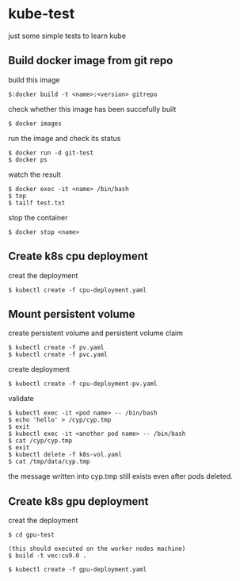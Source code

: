 # kube-test

just some simple tests to learn kube  

## Build docker image from git repo  

build this image  

```shell
$:docker build -t <name>:<version> gitrepo  
```  

check whether this image has been succefully built  

```shell
$ docker images  
```

run the image and check its status  

```shell
$ docker run -d git-test  
$ docker ps  
```

watch the result  

```shell
$ docker exec -it <name> /bin/bash  
$ top  
$ tailf test.txt  
```
stop the container  

```shell
$ docker stop <name>  
```

## Create k8s cpu deployment  

creat the deployment  

```shell
$ kubectl create -f cpu-deployment.yaml
```

## Mount persistent volume  

create persistent volume and persistent volume claim

```shell
$ kubectl create -f pv.yaml
$ kubectl create -f pvc.yaml
```  

create deployment

```shell
$ kubectl create -f cpu-deployment-pv.yaml
```  

validate  

```shell
$ kubectl exec -it <pod name> -- /bin/bash
$ echo 'hello' > /cyp/cyp.tmp
$ exit
$ kubectl exec -it <another pod name> -- /bin/bash
$ cat /cyp/cyp.tmp
$ exit
$ kubectl delete -f k8s-vol.yaml
$ cat /tmp/data/cyp.tmp
```  
the message written into cyp.tmp still exists even after pods deleted.

## Create k8s gpu deployment  

creat the deployment  

```shell
$ cd gpu-test

(this should executed on the worker nodes machine)
$ build -t vec:cu9.0 .

$ kubectl create -f gpu-deployment.yaml
```
